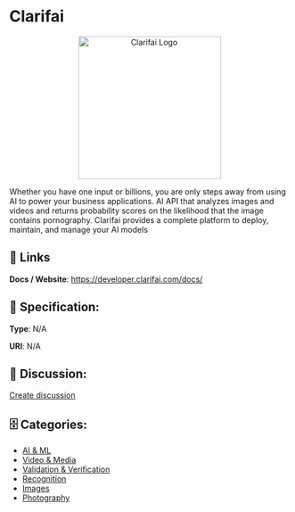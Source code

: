# Clarifai
<p align="center">
    <img width="256" src="https://raw.githubusercontent.com/apis-list/apis-list/main/apis/clarifai/logo_256x256.png" alt="Clarifai Logo"/>
</p>

Whether you have one input or billions, you are only steps away from using AI to power your business applications. AI API that analyzes images and videos and returns probability scores on the likelihood that the image contains pornography. Clarifai provides a complete platform to deploy, maintain, and manage your AI models

##  🔗 Links
**Docs / Website**: https://developer.clarifai.com/docs/

## 🧬 Specification:
**Type**: N/A

**URI**: N/A

## 💬 Discussion:
[Create discussion](https://github.com/apis-list/apis-list/discussions/new)

## 🗄️ Categories:
- [AI & ML](https://github.com/apis-list/apis-list#ai--ml)
- [Video & Media](https://github.com/apis-list/apis-list#video--media)
- [Validation & Verification](https://github.com/apis-list/apis-list#validation--verification)
- [Recognition](https://github.com/apis-list/apis-list#recognition)
- [Images](https://github.com/apis-list/apis-list#images)
- [Photography](https://github.com/apis-list/apis-list#photography)



